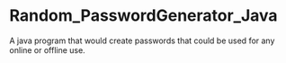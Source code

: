 # Random_PasswordGenerator_Java
 A java program that would create passwords that could be used for any online or offline use.

